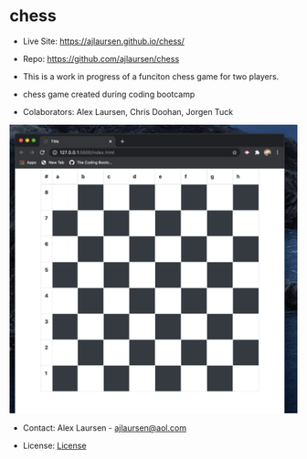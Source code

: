 # chess

* Live Site: https://ajlaursen.github.io/chess/

* Repo: https://github.com/ajlaursen/chess

* This is a work in progress of a funciton chess game for two players.

* chess game created during coding bootcamp

* Colaborators: Alex Laursen, Chris Doohan, Jorgen Tuck

![screenshot](assets/imgs/chess-board-screenshot.jpg)

* Contact: Alex Laursen - ajlaursen@aol.com

* License: [License](LICENSE)
